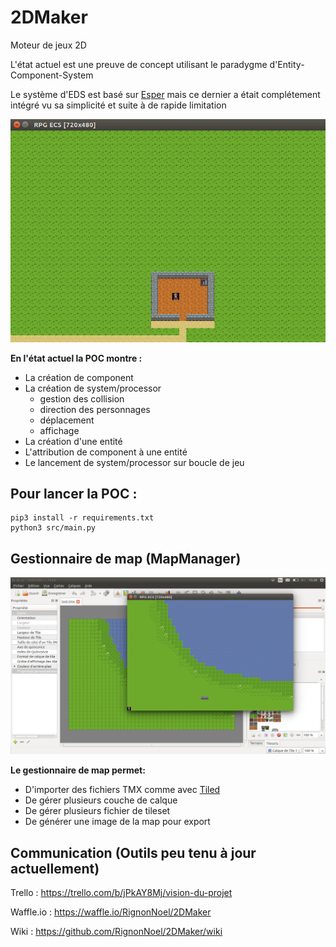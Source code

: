 # 2DMaker
Moteur de jeux 2D

L'état actuel est une preuve de concept utilisant le paradygme d'Entity-Component-System

Le système d'EDS est basé sur [Esper](https://pypi.python.org/pypi/esper/0.9.5) mais ce dernier a était complétement intégré vu sa simplicité et suite à de rapide limitation

![Screenshot 2DMaker](screenshot.png)

**En l'état actuel la POC montre :**

- La création de component
- La création de system/processor
    - gestion des collision
    - direction des personnages
    - déplacement
    - affichage
- La création d'une entité
- L'attribution de component à une entité
- Le lancement de system/processor sur boucle de jeu
 
## Pour lancer la POC : 

```
pip3 install -r requirements.txt
python3 src/main.py
```

## Gestionnaire de map (MapManager)

![Screenshot 2DMaker](screenshot2.png)

**Le gestionnaire de map permet:**

 - D'importer des fichiers TMX comme avec [Tiled](http://www.mapeditor.org/)
 - De gérer plusieurs couche de calque
 - De gérer plusieurs fichier de tileset
 - De générer une image de la map pour export

## Communication (Outils peu tenu à jour actuellement)

Trello : https://trello.com/b/jPkAY8Mj/vision-du-projet

Waffle.io : https://waffle.io/RignonNoel/2DMaker

Wiki : https://github.com/RignonNoel/2DMaker/wiki
